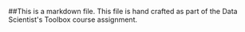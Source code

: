 ##This is a markdown file.
This file is hand crafted as part of the Data Scientist's Toolbox course assignment. 